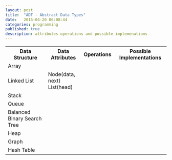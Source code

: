 ```yaml
---
layout: post
title:  "ADT - Abstract Data Types"
date:   2015-04-20 06:08:44
categories: programming
published: true
description: attributes operations and possible implemenations
---
```


  <table class="responsive-table striped">
    <tr>
      <th> Data Structure </th>
      <th> Data Attributes </th>
      <th> Operations </th>
      <th> Possible Implementations </th>
    </tr>
    <tr>
      <td> Array </td>
      <td> </td>
      <td>  </td>
      <td>  </td>
    </tr>
    <tr>
      <td> Linked List </td>
      <td> Node(data, next) <br/>
           List(head) <br/>
      </td>
      <td>  </td>
      <td> </td>
    </tr>
    <tr>
      <td> Stack </td>
      <td>  </td>
      <td> </td>
      <td> </td>
    </tr>
    <tr>
      <td> Queue </td>
      <td> </td>
      <td>  </td>
      <td>  </td>
    </tr>
    <tr>
      <td>Balanced Binary Search Tree</td>
      <td>  </td>
      <td>  </td>
      <td>  </td>
    </tr>
    <tr>
      <td>Heap</td>
      <td>   </td>
      <td>  </td>
      <td>  </td>
    </tr>
    <tr>
      <td>Graph</td>
      <td>   </td>
      <td>  </td>
      <td>  </td>   
    </tr>
    <tr>
      <td>Hash Table</td>
      <td>   </td>
      <td>  </td>
      <td>  </td>   
    </tr>
  </table>
